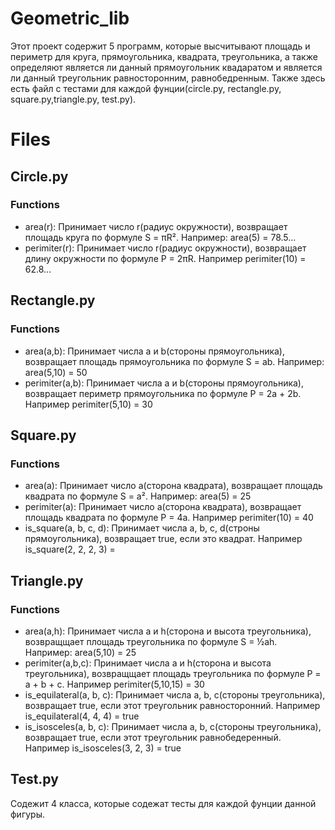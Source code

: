 # Geometric_lib
Этот проект содержит 5 программ, которые высчитывают площадь и периметр для круга, прямоугольника, квадрата, треугольника, а также определяют является ли данный прямоугольник квадаратом и является ли данный треугольник равносторонним, равнобедренным. Также здесь есть файл с тестами для каждой фунции(circle.py, rectangle.py, square.py,triangle.py, test.py).

# Files
## Circle.py
### Functions
 - area(r): Принимает число r(радиус окружности), возвращает площадь круга по формуле S = πR². Например: area(5) = 78.5...
 - perimiter(r): Принимает число r(радиус окружности), возвращает длину окружности по формуле P = 2πR. Например perimiter(10) =  62.8...
## Rectangle.py
### Functions
 - area(a,b): Принимает числа a и b(стороны прямоугольника), возвращает площадь прямоугольника по формуле S = ab. Например: area(5,10) = 50
 - perimiter(a,b): Принимает числа a и b(стороны прямоугольника), возвращает периметр прямоугольника по формуле P = 2a + 2b. Например perimiter(5,10) =  30
## Square.py
### Functions
 - area(a): Принимает число a(сторона квадрата), возвращает площадь квадрата по формуле S = a². Например: area(5) = 25
 - perimiter(a): Принимает число a(сторона квадрата), возвращает площадь квадрата по формуле P = 4a. Например perimiter(10) =  40
 - is_square(a, b, c, d): Принимает числа a, b, c, d(строны прямоугольника), возвращает true, если это квадрат. Например is_square(2, 2, 2, 3) =
 ## Triangle.py
### Functions
 - area(a,h): Принимает числа a и h(сторона и высота треугольника), возвращщает площадь треугольника по формуле S = ½ah. Например: area(5,10) = 25
 - perimiter(a,b,c): Принимает числа a и h(сторона и высота треугольника), возвращщает площадь треугольника по формуле P = a + b + c. Например perimiter(5,10,15) =  30
 - is_equilateral(a, b, c): Принимает числа a, b, c(стороны треугольника), возвращает true, если этот треугольник равносторонний. Например is_equilateral(4, 4, 4) = true
 - is_isosceles(a, b, c): Принимает числа a, b, c(стороны треугольника), возвращает true, если этот треугольник равнобедеренный. Например is_isosceles(3, 2, 3) = true
 ## Test.py
 Содежит 4 класса, которые содежат тесты для каждой фунции данной фигуры.
  